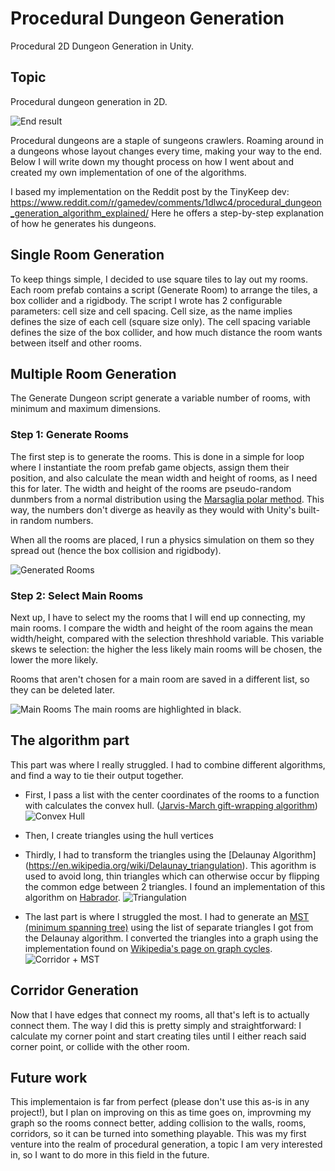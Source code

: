 # Procedural Dungeon Generation
Procedural 2D Dungeon Generation in Unity.


## Topic

Procedural dungeon generation in 2D.

![End result](https://user-images.githubusercontent.com/25634121/213528108-e8005425-602c-43f2-b87f-3b3080f481e9.png)

Procedural dungeons are a staple of sungeons crawlers. Roaming around in a dungeons whose layout changes every time, making your way to the end.
Below I will write down my thought process on how I went about and created my own implementation of one of the algorithms.

I based my implementation on the Reddit post by the TinyKeep dev: https://www.reddit.com/r/gamedev/comments/1dlwc4/procedural_dungeon_generation_algorithm_explained/
Here he offers a step-by-step explanation of how he generates his dungeons.

## Single Room Generation

To keep things simple, I decided to use square tiles to lay out my rooms. Each room prefab contains a script (Generate Room) to arrange the tiles, a box collider and a rigidbody.
The script I wrote has 2 configurable parameters: cell size and cell spacing. Cell size, as the name implies defines the size of each cell (square size only). The cell spacing variable defines the size of the box collider, and how much distance the room wants between itself and other rooms.

## Multiple Room Generation

The Generate Dungeon script generate a variable number of rooms, with minimum and maximum dimensions.

### Step 1: Generate Rooms

The first step is to generate the rooms. This is done in a simple for loop where I instantiate the room prefab game objects, assign them their position, and also calculate the mean width and height of rooms, as I need this for later.
The width and height of the rooms are pseudo-random dunmbers from a normal distribution using the [Marsaglia polar method](https://en.wikipedia.org/wiki/Marsaglia_polar_method). This way, the numbers don't diverge as heavily as they would with Unity's built-in random numbers.

When all the rooms are placed, I run a physics simulation on them so they spread out (hence the box collision and rigidbody).

![Generated Rooms](https://user-images.githubusercontent.com/25634121/213528184-8fbf437f-0d5a-4b07-a0a9-1a534a947e1e.png)


### Step 2: Select Main Rooms

Next up, I have to select my the rooms that I will end up connecting, my main rooms. I compare the width and height of the room agains the mean width/height, compared with the selection threshhold variable. This variable skews te selection: the higher the less likely main rooms will be chosen, the lower the more likely.

Rooms that aren't chosen for a main room are saved in a different list, so they can be deleted later.

![Main Rooms](https://user-images.githubusercontent.com/25634121/213528255-b4ec130b-2f1c-41f1-a3fc-b3f2b5c9f618.png)
The main rooms are highlighted in black.

## The algorithm part

This part was where I really struggled. I had to combine different algorithms, and find a way to tie their output together.
- First, I pass a list with the center coordinates of the rooms to a function with calculates the convex hull. ([Jarvis-March gift-wrapping algorithm](https://en.wikipedia.org/wiki/Gift_wrapping_algorithm))
![Convex Hull](https://user-images.githubusercontent.com/25634121/213528309-36b5aa1f-18c4-4bce-a00e-c7da467627cd.png)

- Then, I create triangles using the hull vertices

- Thirdly, I had to transform the triangles using the [Delaunay Algorithm] (https://en.wikipedia.org/wiki/Delaunay_triangulation). This agorithm is used to avoid long, thin triangles which can otherwise occur by flipping the common edge between 2 triangles. I found an implementation of this algorithm on [Habrador](https://www.habrador.com/tutorials/math/11-delaunay/).
![Triangulation](https://user-images.githubusercontent.com/25634121/213528335-3599d006-f5c8-41e4-b004-ee2db21e0957.png)

- The last part is where I struggled the most. I had to generate an [MST (minimum spanning tree)](https://en.wikipedia.org/wiki/Minimum_spanning_tree) using the list of separate triangles I got from the Delaunay algorithm. I converted the triangles into a graph using the implementation found on [Wikipedia's page on graph cycles](https://en.wikipedia.org/wiki/Cycle_(graph_theory)).
![Corridor + MST](https://user-images.githubusercontent.com/25634121/213528368-06d352c1-3691-4638-a358-67933c188f90.png)


## Corridor Generation

Now that I have edges that connect my rooms, all that's left is to actually connect them. The way I did this is pretty simply and straightforward: I calculate my corner point and start creating tiles until I either reach said corner point, or collide with the other room.

## Future work
This implementaion is far from perfect (please don't use this as-is in any project!), but I plan on improving on this as time goes on, improvming my graph so the rooms connect better, adding collision to the walls, rooms, corridors, so it can be turned into something playable. This was my first venture into the realm of procedural generation, a topic I am very interested in, so I want to do more in this field in the future.
